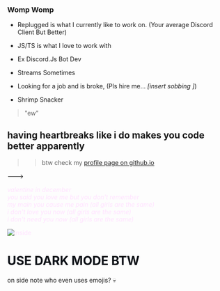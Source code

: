### Womp Womp

- Replugged is what I currently like to work on. (Your average Discord Client But Better)

- JS/TS is what I love to work with

- Ex Discord.Js Bot Dev

- Streams Sometimes

- Looking for a job and is broke, (Pls hire me... *[insert sobbing ]*) 

- Shrimp Snacker


> "ew"


## having heartbreaks like i do makes you code better apparently


>> btw check my <span style="color: rgb(255, 225, 255);">[profile page on github.io](https://YofukashiNo.github.io/)</span>

--->



<a href="https://www.youtube.com/watch?v=CG8ucav19Ew" style="color: rgb(255, 225, 255); text-decoration: none;"><i>valentine in december<br>you said you love me but you don't remember<br>my main you cause me pain (all girls are the same)<br>i don't love you now (all girls are the same)<br>i don't need you now (all girls are the same)<br></i>

![inside](https://i.imgur.com/9HbJtky.gif) </a>



# <span style="color: rgb(13, 17, 23);">USE DARK MODE BTW</span>


on side note who even uses emojis? 💀
